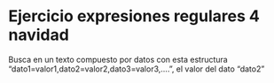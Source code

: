 # Ejercicio expresiones regulares 4 navidad

Busca en un texto compuesto por datos con esta estructura “dato1=valor1,dato2=valor2,dato3=valor3,....”, el valor del dato “dato2”